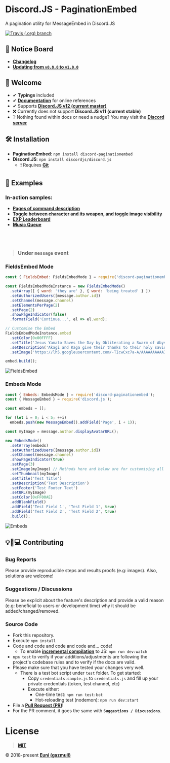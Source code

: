 # Discord.JS - PaginationEmbed
A pagination utility for MessageEmbed in Discord.JS

[![Travis (.org) branch](https://img.shields.io/travis/gazmull/discord-paginationembed/master.svg?logo=travis&style=for-the-badge)](https://travis-ci.org/gazmull/discord-paginationembed)

## 📣 Notice Board
- [**Changelog**](https://github.com/gazmull/discord-paginationembed/blob/master/CHANGELOG.md)
- [**Updating from `v0.8.0` to `v1.0.0`**](https://github.com/gazmull/discord-paginationembed/blob/master/UPDATING_V1.md)

## 🎉 Welcome
- ✔ **Typings** included
- ✔ [**Documentation**](https://gazmull.github.io/discord-paginationembed "Go to My Documentation") for online references
- ✔ Supports [**Discord.JS v12 (current master)**](https://discord.js.org/#/docs/main/master/general/welcome "Go to Discord.JS Master Documentation")
- ❌ Currently does not support **Discord.JS v11 (current stable)**
- ❔ Nothing found within docs or need a nudge? You may visit the [**Discord server**](https://discord.gg/eDUzT87)

## 🛠 Installation
- **PaginationEmbed**: `npm install discord-paginationembed`
- **Discord.JS**: `npm install discordjs/discord.js`
    - ❗ Requires [**Git**](https://git-scm.com/)

## 🔰 Examples

### In-action samples:
- [**Pages of command description**](https://github.com/gazmull/eros-bot/blob/master/src/commands/general/guide.ts#L35)
- [**Toggle between character and its weapon, and toggle image visibility**](https://github.com/gazmull/eros-bot/blob/master/src/commands/kamihime/info.ts#L180)
- [**EXP Leaderboard**](https://github.com/gazmull/eros-bot/blob/master/src/commands/level/leaderboard.ts#L23)
- [**Music Queue**](https://github.com/gazmull/ramiel-bot/blob/master/src/commands/music/queue.ts#L33)

<br><br>
> ### Under `message` event

### FieldsEmbed Mode
```js
const { FieldsEmbed: FieldsEmbedMode } = require('discord-paginationembed');

const FieldsEmbedModeInstance = new FieldsEmbedMode()
  .setArray([ { word: 'they are' }, { word: 'being treated' } ])
  .setAuthorizedUsers([message.author.id])
  .setChannel(message.channel)
  .setElementsPerPage(2)
  .setPage(2)
  .showPageIndicator(false)
  .formatField('Continue...', el => el.word);

// Customise the Embed
FieldsEmbedModeInstance.embed
  .setColor(0x00FFFF)
  .setTitle('Jesus Yamato Saves the Day by Obliterating a Swarm of Abyssal Bombers!')
  .setDescription('Akagi and Kaga give their thanks to their holy saviour today as...')
  .setImage('https://lh5.googleusercontent.com/-TIcwCxc7a-A/AAAAAAAAAAI/AAAAAAAAAAA/Hij7_7Qa1j0/s900-c-k-no/photo.jpg');

embed.build();
```
![FieldsEmbed](https://github.com/gazmull/discord-paginationembed/blob/master/demo/FieldsEmbed.gif?raw=true)

### Embeds Mode
```js
const { Embeds: EmbedsMode } = require('discord-paginationembed');
const { MessageEmbed } = require('discord.js');

const embeds = [];

for (let i = 0; i < 5; ++i)
  embeds.push(new MessageEmbed().addField('Page', i + 1));

const myImage = message.author.displayAvatarURL();

new EmbedsMode()
  .setArray(embeds)
  .setAuthorizedUsers([message.author.id])
  .setChannel(message.channel)
  .showPageIndicator(true)
  .setPage(3)
  .setImage(myImage) // Methods here and below are for customising all embeds
  .setThumbnail(myImage)
  .setTitle('Test Title')
  .setDescription('Test Description')
  .setFooter('Test Footer Text')
  .setURL(myImage)
  .setColor(0xFF00AE)
  .addBlankField()
  .addField('Test Field 1', 'Test Field 1', true)
  .addField('Test Field 2', 'Test Field 2', true)
  .build();
```
![Embeds](https://github.com/gazmull/discord-paginationembed/blob/master/demo/Embeds.gif?raw=true)

## 💡🐛💻 Contributing
### Bug Reports
Please provide reproducible steps and results proofs (e.g: images). Also, solutions are welcome!

### Suggestions / Discussions
Please be explicit about the feature's description and provide a valid reason (e.g: beneficial to users or development time) why it should be added/changed/removed.

### Source Code
- Fork this repository.
- Execute `npm install`
- Code and code and code and code and... code!
  - To enable [**incremental compilation**](https://en.wikipedia.org/wiki/Incremental_compiler) to JS: `npm run dev:watch`
- `npm test` to verify if your additions/adjustments are following the project's codebase rules and to verify if the docs are valid.
- Please make sure that you have tested your changes very well.
    - There is a test bot script under `test` folder. To get started:
        - Copy `credentials.sample.js` to `credentials.js` and fill up your private credentials (token, test channel, etc)
        - Execute either:
          - One-time test: `npm run test:bot`
          - Hot-reloading test (nodemon): `npm run dev:start`
- File a [**Pull Request (PR)**](https://github.com/gazmull/discord-paginationembed/compare)!
- For the PR comment, it goes the same with **`Suggestions / Discussions`**.

# License
> [**MIT**](LICENSE)

© 2018-present [**Euni (gazmull)**](https://github.com/gazmull)


